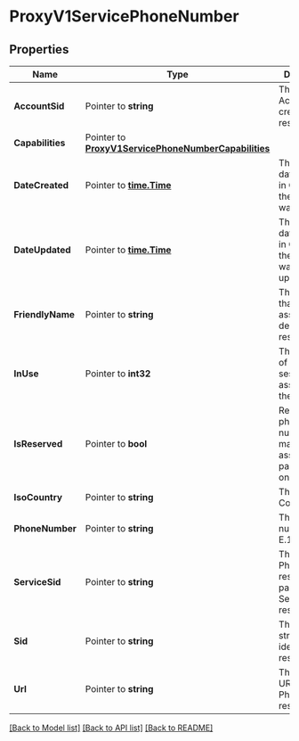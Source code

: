 # ProxyV1ServicePhoneNumber

## Properties
Name | Type | Description | Notes
------------ | ------------- | ------------- | -------------
**AccountSid** | Pointer to **string** | The SID of the Account that created the resource |
**Capabilities** | Pointer to [**ProxyV1ServicePhoneNumberCapabilities**](proxy_v1_service_phone_number_capabilities.md) |  |
**DateCreated** | Pointer to [**time.Time**](time.Time.md) | The ISO 8601 date and time in GMT when the resource was created |
**DateUpdated** | Pointer to [**time.Time**](time.Time.md) | The ISO 8601 date and time in GMT when the resource was last updated |
**FriendlyName** | Pointer to **string** | The string that you assigned to describe the resource |
**InUse** | Pointer to **int32** | The number of open session assigned to the number. |
**IsReserved** | Pointer to **bool** | Reserve the phone number for manual assignment to participants only |
**IsoCountry** | Pointer to **string** | The ISO Country Code |
**PhoneNumber** | Pointer to **string** | The phone number in E.164 format |
**ServiceSid** | Pointer to **string** | The SID of the PhoneNumber resource's parent Service resource |
**Sid** | Pointer to **string** | The unique string that identifies the resource |
**Url** | Pointer to **string** | The absolute URL of the PhoneNumber resource |

[[Back to Model list]](../README.md#documentation-for-models) [[Back to API list]](../README.md#documentation-for-api-endpoints) [[Back to README]](../README.md)


